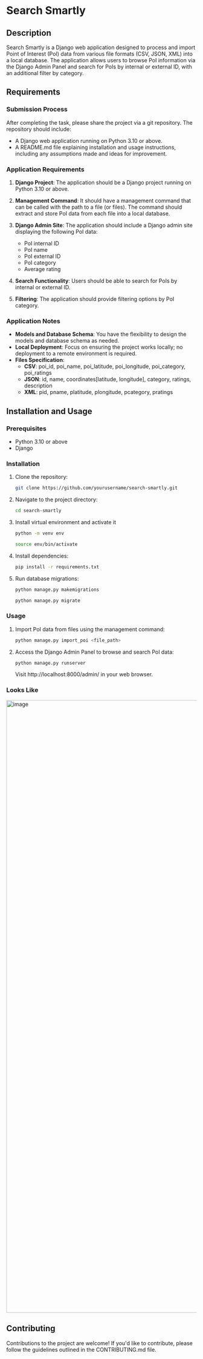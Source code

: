 # Search Smartly

## Description

Search Smartly is a Django web application designed to process and import Point of Interest (PoI) data from various file formats (CSV, JSON, XML) into a local database. The application allows users to browse PoI information via the Django Admin Panel and search for PoIs by internal or external ID, with an additional filter by category.

## Requirements

### Submission Process

After completing the task, please share the project via a git repository. The repository should include:

- A Django web application running on Python 3.10 or above.
- A README.md file explaining installation and usage instructions, including any assumptions made and ideas for improvement.

### Application Requirements

1. **Django Project**: The application should be a Django project running on Python 3.10 or above.

2. **Management Command**: It should have a management command that can be called with the path to a file (or files). The command should extract and store PoI data from each file into a local database.

3. **Django Admin Site**: The application should include a Django admin site displaying the following PoI data:
   - PoI internal ID
   - PoI name
   - PoI external ID
   - PoI category
   - Average rating

4. **Search Functionality**: Users should be able to search for PoIs by internal or external ID.

5. **Filtering**: The application should provide filtering options by PoI category.

### Application Notes

- **Models and Database Schema**: You have the flexibility to design the models and database schema as needed.
- **Local Deployment**: Focus on ensuring the project works locally; no deployment to a remote environment is required.
- **Files Specification**:
  - **CSV**: poi_id, poi_name, poi_latitude, poi_longitude, poi_category, poi_ratings
  - **JSON**: id, name, coordinates[latitude, longitude], category, ratings, description
  - **XML**: pid, pname, platitude, plongitude, pcategory, pratings

## Installation and Usage

### Prerequisites

- Python 3.10 or above
- Django

### Installation

1. Clone the repository:

   ```bash
   git clone https://github.com/yourusername/search-smartly.git
   ```

2. Navigate to the project directory:

   ```bash
   cd search-smartly
   ```

3. Install virtual environment and activate it

    ```bash
   python -m venv env
   ```

   ```bash
   source env/bin/activate
   ```

5. Install dependencies:

   ```bash
   pip install -r requirements.txt
   ```

6. Run database migrations:

   ```bash
   python manage.py makemigrations
   ```
   
   ```bash
   python manage.py migrate
   ```

### Usage

1. Import PoI data from files using the management command:

   ```bash
   python manage.py import_poi <file_path>
   ```

2. Access the Django Admin Panel to browse and search PoI data:

   ```bash
   python manage.py runserver
   ```

   Visit http://localhost:8000/admin/ in your web browser.

### Looks Like
 <img width="1619" alt="image" src="https://github.com/Chsaleem31/search_smartly/assets/119432487/d7c79baa-166b-4d89-8267-7a69c755aa78">

## Contributing

Contributions to the project are welcome! If you'd like to contribute, please follow the guidelines outlined in the CONTRIBUTING.md file.

